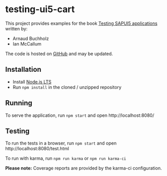 # testing-ui5-cart

This project provides examples for the book [Testing SAPUI5 applications](https://www.sap-press.com/5056/) written by:
* Arnaud Buchholz
* Ian McCallum

The code is hosted on [GitHub](https://github.com/ArnaudBuchholz/testing-ui5-cart) and may be updated.

## Installation

* Install [Node.js LTS](https://nodejs.org/en/download/)
* Run `npm install` in the cloned / unzipped repository

## Running

To serve the application, run `npm start` and open http://localhost:8080/

## Testing

To run the tests in a browser, run `npm start` and open http://localhost:8080/test.html

To run with karma, run `npm run karma` or `npm run karma-ci`

**Please note:** Coverage reports are provided by the karma-ci configuration.
